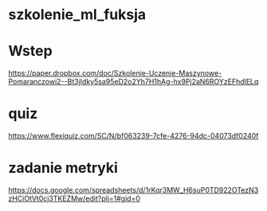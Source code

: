 # szkolenie_ml_fuksja

# Wstep

https://paper.dropbox.com/doc/Szkolenie-Uczenie-Maszynowe-Pomaranczowi2--Bt3jIdky5sa95eD2o2Yh7H1hAg-hx9Pj2aN6ROYzEFhdlELq

# quiz

https://www.flexiquiz.com/SC/N/bf063239-7cfe-4276-94dc-04073df0240f

# zadanie metryki

https://docs.google.com/spreadsheets/d/1rKqr3MW_H6suP0TD922OTezN3zHCiOtVt0cj3TKEZMw/edit?pli=1#gid=0
